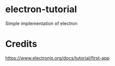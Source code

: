# electron-tutorial
Simple implementation of electron<br>


# Credits
https://www.electronjs.org/docs/tutorial/first-app <br>
